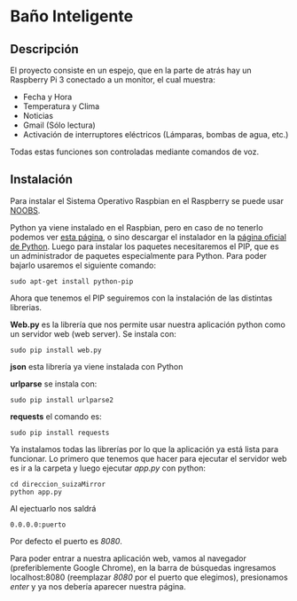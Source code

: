 # Baño Inteligente
## Descripción
El proyecto consiste en un espejo, que en la parte de atrás hay un Raspberry Pi 3 conectado a un monitor, el cual muestra:

* Fecha y Hora
* Temperatura y Clima
* Noticias
* Gmail (Sólo lectura)
* Activación de interruptores eléctricos (Lámparas, bombas de agua, etc.)

Todas estas funciones son controladas mediante comandos de voz.

## Instalación

Para instalar el Sistema Operativo Raspbian en el Raspberry se puede usar [NOOBS](https://www.raspberrypi.org/documentation/installation/noobs.md).

Python ya viene instalado en el Raspbian, pero en caso de no tenerlo podemos ver [esta página](https://tecadmin.net/install-python-2-7-on-ubuntu-and-linuxmint/), o sino descargar el instalador en la [página oficial de Python](https://www.python.org/downloads/). 
Luego para instalar los paquetes necesitaremos el PIP, que es un administrador de paquetes especialmente para Python. Para poder bajarlo usaremos el siguiente comando:

	sudo apt-get install python-pip
	
Ahora que tenemos el PIP seguiremos con la instalación de las distintas librerias.

**Web.py** es la librería que nos permite usar nuestra aplicación python como un servidor web (web server). Se instala con:

	sudo pip install web.py

**json** esta librería ya viene instalada con Python

**urlparse** se instala con:
	
	sudo pip install urlparse2

**requests** el comando es:

	sudo pip install requests
	

Ya instalamos todas las librerías por lo que la aplicación ya está lista para funcionar. 
Lo primero que tenemos que hacer para ejecutar el servidor web es ir a la carpeta y luego ejecutar *app.py* con python:

    cd direccion_suizaMirror
    python app.py
    
Al ejectuarlo nos saldrá

    0.0.0.0:puerto
    
Por defecto el puerto es *8080*.

Para poder entrar a nuestra aplicación web, vamos al navegador (preferiblemente Google Chrome), en la barra de búsquedas ingresamos localhost:8080 (reemplazar *8080* por el puerto que elegimos), presionamos *enter* y ya nos debería aparecer nuestra página.